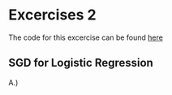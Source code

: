# Excercises 2

The code for this excercise can be found [here](stocastic.py)

## SGD for Logistic Regression

A.)

